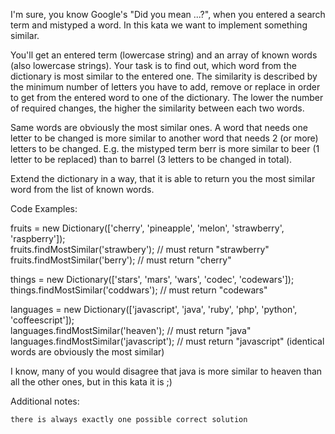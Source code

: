 I'm sure, you know Google's "Did you mean ...?", when you entered a search term and mistyped a word. In this kata we want to implement something similar.<br>

You'll get an entered term (lowercase string) and an array of known words (also lowercase strings). Your task is to find out, which word from the dictionary is most similar to the entered one. The similarity is described by the minimum number of letters you have to add, remove or replace in order to get from the entered word to one of the dictionary. The lower the number of required changes, the higher the similarity between each two words.<br>

Same words are obviously the most similar ones. A word that needs one letter to be changed is more similar to another word that needs 2 (or more) letters to be changed. E.g. the mistyped term berr is more similar to beer (1 letter to be replaced) than to barrel (3 letters to be changed in total).<br>

Extend the dictionary in a way, that it is able to return you the most similar word from the list of known words.<br>

Code Examples:<br>

fruits = new Dictionary(['cherry', 'pineapple', 'melon', 'strawberry', 'raspberry']);<br>
fruits.findMostSimilar('strawbery'); // must return "strawberry"<br>
fruits.findMostSimilar('berry'); // must return "cherry"<br>

things = new Dictionary(['stars', 'mars', 'wars', 'codec', 'codewars']);<br>
things.findMostSimilar('coddwars'); // must return "codewars"<br>

languages = new Dictionary(['javascript', 'java', 'ruby', 'php', 'python', 'coffeescript']);<br>
languages.findMostSimilar('heaven'); // must return "java"<br>
languages.findMostSimilar('javascript'); // must return "javascript" (identical words are obviously the most similar)<br>

I know, many of you would disagree that java is more similar to heaven than all the other ones, but in this kata it is ;)<br>

Additional notes:

    there is always exactly one possible correct solution
